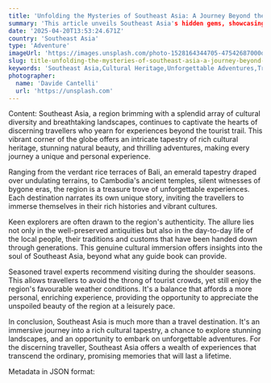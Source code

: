 ```yaml
---
title: 'Unfolding the Mysteries of Southeast Asia: A Journey Beyond the Ordinary '
summary: 'This article unveils Southeast Asia's hidden gems, showcasing its rich cultural heritage, stunning landscapes, and unforgettable adventures. It offers insightful travel tips, including the best time to visit to avoid the crowds.'
date: '2025-04-20T13:53:24.671Z'
country: 'Southeast Asia'
type: 'Adventure'
imageUrl: 'https://images.unsplash.com/photo-1528164344705-47542687000d'
slug: title-unfolding-the-mysteries-of-southeast-asia-a-journey-beyond-the-ordinary
keywords: 'Southeast Asia,Cultural Heritage,Unforgettable Adventures,Travel Tips,Off the Beaten Path'
photographer:
  name: 'Davide Cantelli'
  url: 'https://unsplash.com'
---
```


Content: Southeast Asia, a region brimming with a splendid array of cultural diversity and breathtaking landscapes, continues to captivate the hearts of discerning travellers who yearn for experiences beyond the tourist trail. This vibrant corner of the globe offers an intricate tapestry of rich cultural heritage, stunning natural beauty, and thrilling adventures, making every journey a unique and personal experience.

Ranging from the verdant rice terraces of Bali, an emerald tapestry draped over undulating terrains, to Cambodia's ancient temples, silent witnesses of bygone eras, the region is a treasure trove of unforgettable experiences. Each destination narrates its own unique story, inviting the travellers to immerse themselves in their rich histories and vibrant cultures.

Keen explorers are often drawn to the region's authenticity. The allure lies not only in the well-preserved antiquities but also in the day-to-day life of the local people, their traditions and customs that have been handed down through generations. This genuine cultural immersion offers insights into the soul of Southeast Asia, beyond what any guide book can provide.

Seasoned travel experts recommend visiting during the shoulder seasons. This allows travellers to avoid the throng of tourist crowds, yet still enjoy the region's favourable weather conditions. It's a balance that affords a more personal, enriching experience, providing the opportunity to appreciate the unspoiled beauty of the region at a leisurely pace.

In conclusion, Southeast Asia is much more than a travel destination. It's an immersive journey into a rich cultural tapestry, a chance to explore stunning landscapes, and an opportunity to embark on unforgettable adventures. For the discerning traveller, Southeast Asia offers a wealth of experiences that transcend the ordinary, promising memories that will last a lifetime.

Metadata in JSON format: